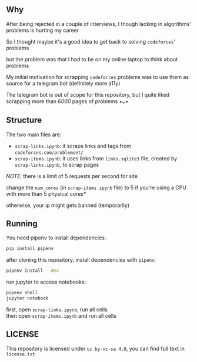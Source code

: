 ## Why
After being rejected in a couple of interviews, I though lacking in algorithms' problems is hurting my career

So I thought maybe it's a good idea to get back to solving `codeforces`' problems

but the problem was that I had to be on my online laptop to think about problems

My initial motivation for scrapping `codeforces` problems was to use them as source for a telegram bot (definitely more a11y)

The telegram bot is out of scope for this repository, but I quite liked scrapping more than *6000* pages of problems •ᴗ•

## Structure
The two main files are:  
+ `scrap-links.ipynb`: it scraps links and tags from `codeforces.com/problemset/`
+ `scrap-items.ipynb`: it uses links from `links.sqlite3` file, created by `scrap-links.ipynb`, to scrap pages

*NOTE*: there is a limit of 5 requests per second for site

change the `num_cores` (in `scrap-items.ipynb` file) to 5 if you're using a CPU with more than 5 physical cores*

otherwise, your ip might gets banned (temporarily)


## Running
You need pipenv to install dependencies:
```bash
pip install pipenv
```

after cloning this repository, install dependencies with `pipenv`:
```bash
pipenv install --dev
```
run jupyter to access notebooks:
```bash
pipenv shell
jupyter notebook
```

first, open `scrap-links.ipynb`, run all cells  
then open `scrap-items.ipynb` and run all cells  

## LICENSE
This repository is licensed under `cc by-nc-sa 4.0`, you can find full text in `license.txt`